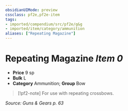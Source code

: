 ```yaml
---
obsidianUIMode: preview
cssclass: pf2e,pf2e-item
tags:
- imported/compendium/src/pf2e/g&g
- imported/item/category/ammunition
aliases: ["Repeating Magazine"]
---
```

# Repeating Magazine *Item 0*  

- **Price** 9 sp
- **Bulk** L
- **Category** Ammunition; **Group** Bow 

> [!pf2-note]
> For use with repeating crossbows.

*Source: Guns & Gears p. 63*